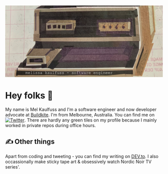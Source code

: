 ![image](https://raw.githubusercontent.com/MelissaKaulfuss/MelissaKaulfuss/master/readme_header.jpeg "Header")

# Hey folks :wave:

My name is Mel Kaulfuss and I'm a software engineer and now developer advocate at [Buildkite](https://buildkite.com). I'm from Melbourne, Australia. You can find me on [![Twitter][1.2]][1]. There are hardly any green tiles on my profile because I mainly worked in private repos during office hours.

## &#x270d; Other things

Apart from coding and tweeting - you can find my writing on [DEV.to](https://dev.to/melissakaulfuss). 
I also occassionally make sticky tape art & obsessively watch Nordic Noir TV series'.

[1.1]: http://i.imgur.com/tXSoThF.png (twitter icon with padding)
[2.1]: http://i.imgur.com/0o48UoR.png (github icon with padding)

[1.2]: http://i.imgur.com/wWzX9uB.png (twitter icon without padding)
[2.2]: http://i.imgur.com/9I6NRUm.png (github icon without padding)

[1]: https://twitter.com/MelissaKaulfuss
[2]: https://github.com/MelissaKaulfuss
